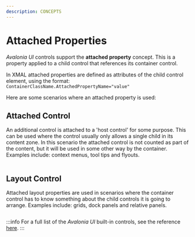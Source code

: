 ```yaml
---
description: CONCEPTS
---
```


# Attached Properties

_Avalonia UI_ controls support the **attached property** concept. This is a property applied to a child control that references its container control.&#x20;

In XMAL attached properties are defined as attributes of the child control element, using the format: `ContainerClassName.AttachedPropertyName="value"`

Here are some scenarios where an attached property is used:

## Attached Control

An additional control is attached to a 'host control' for some purpose. This can be used where the control usually only allows a single child in its content zone. In this scenario the attached control is not counted as part of the content, but it will be used in some other way by the container. Examples include: context menus, tool tips and flyouts. &#x20;

<img src="../.gitbook/assets/image (9).png" alt=""/>

## Layout Control

Attached layout properties are used in scenarios where the container control has to know something about the child controls it is going to arrange. Examples include: grids, dock panels and relative panels.

<img src="../.gitbook/assets/image (17).png" alt=""/>

:::info
For a full list of the _Avalonia UI_ built-in controls, see the reference [here](../reference/controls/).
:::

&#x20;&#x20;
